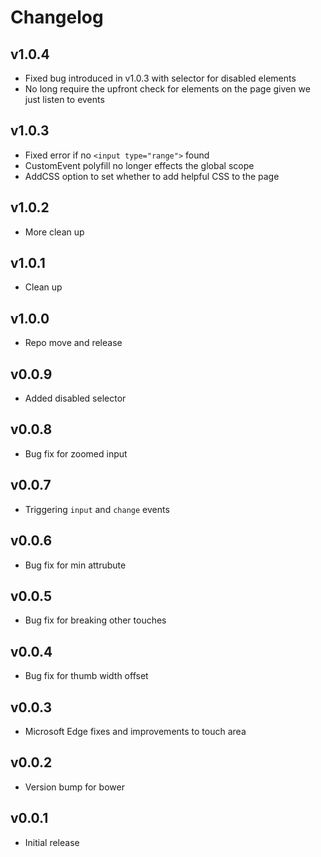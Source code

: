 # Changelog

## v1.0.4
- Fixed bug introduced in v1.0.3 with selector for disabled elements
- No long require the upfront check for elements on the page given we just listen to events

## v1.0.3
- Fixed error if no `<input type="range">` found
- CustomEvent polyfill no longer effects the global scope
- AddCSS option to set whether to add helpful CSS to the page

## v1.0.2
- More clean up

## v1.0.1
- Clean up

## v1.0.0
- Repo move and release

## v0.0.9
- Added disabled selector

## v0.0.8
- Bug fix for zoomed input

## v0.0.7
- Triggering `input` and `change` events

## v0.0.6
- Bug fix for min attrubute

## v0.0.5
- Bug fix for breaking other touches

## v0.0.4
- Bug fix for thumb width offset

## v0.0.3
- Microsoft Edge fixes and improvements to touch area

## v0.0.2
- Version bump for bower

## v0.0.1
- Initial release